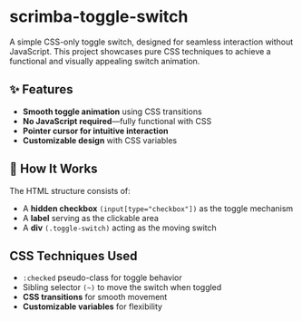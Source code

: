 # scrimba-toggle-switch
A simple CSS-only toggle switch, designed for seamless interaction without JavaScript. This project showcases pure CSS techniques to achieve a functional and visually appealing switch animation.
<h2>✨ Features</h2>
<ul>
  <li>
    <strong>Smooth toggle animation</strong> using CSS transitions
  </li>
  <li>
    <strong>No JavaScript required</strong>—fully functional with CSS
  </li>
  <li>
    <strong>Pointer cursor for intuitive interaction
</strong>
  </li>
  <li>
    <strong>Customizable design</strong> with CSS variables
  </li>
</ul>
<h2>🔧 How It Works</h2>
<p>
  The HTML structure consists of:
</p>
<ul>
  <li>
    A <strong>hidden checkbox</strong> <code>(input[type="checkbox"])</code> as the toggle mechanism
  </li>
  <li>
    A <strong>label</strong> serving as the clickable area
  </li>
  <li>
    A <strong>div</strong> <code>(.toggle-switch)</code> acting as the moving switch
  </li>
</ul>
<h2>CSS Techniques Used</h2>
<ul>
  <li>
    <code>:checked</code> pseudo-class for toggle behavior
  </li>
  <li>
    Sibling selector <code>(~)</code> to move the switch when toggled
  </li>
  <li>
    <strong>CSS transitions</strong> for smooth movement
  </li>
  <li>
    <strong>Customizable variables</strong> for flexibility
  </li>
</ul>
